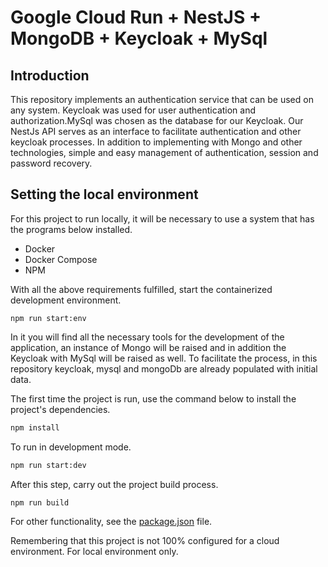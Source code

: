 # Google Cloud Run + NestJS + MongoDB + Keycloak + MySql

## Introduction

This repository implements an authentication service that can be used on any system. Keycloak was used for user authentication and authorization.MySql was chosen as the database for our Keycloak.
Our NestJs API serves as an interface to facilitate authentication and other keycloak processes. In addition to implementing with Mongo and other technologies, simple and easy management of authentication, session and password recovery.

## Setting the local environment

For this project to run locally, it will be necessary to use a system that has the programs below installed.

- Docker
- Docker Compose
- NPM

With all the above requirements fulfilled, start the containerized development environment.
```
npm run start:env
```

In it you will find all the necessary tools for the development of the application, an instance of Mongo will be raised and in addition the Keycloak with MySql will be raised as well. To facilitate the process, in this repository keycloak, mysql and mongoDb are already populated with initial data.

The first time the project is run, use the command below to install the project's dependencies.

```bash
npm install
```

To run in development mode.

```bash
npm run start:dev
```

After this step, carry out the project build process.

```bash
npm run build
```

For other functionality, see the [package.json](package.json) file.

Remembering that this project is not 100% configured for a cloud environment. For local environment only.